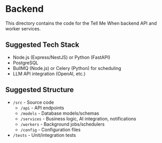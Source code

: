 # Backend

This directory contains the code for the Tell Me When backend API and worker services.

## Suggested Tech Stack
- Node.js (Express/NestJS) or Python (FastAPI)
- PostgreSQL
- BullMQ (Node.js) or Celery (Python) for scheduling
- LLM API integration (OpenAI, etc.)

## Suggested Structure
- `/src` - Source code
  - `/api` - API endpoints
  - `/models` - Database models/schemas
  - `/services` - Business logic, AI integration, notifications
  - `/workers` - Background jobs/schedulers
  - `/config` - Configuration files
- `/tests` - Unit/integration tests
